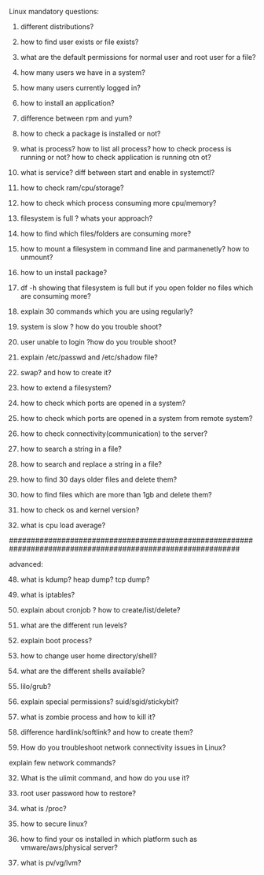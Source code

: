 Linux mandatory questions:

1) different distributions?

2) how to find user exists or file exists?

3) what are the default permissions for normal user and root user for a file?

4) how many users we have in a system?

5) how many users currently logged in?

6) how to install an application?

7) difference between rpm and yum?

8) how to check a package is installed or not?

9) what is process? how to list all process? how to check process is running or not? how to check application is running otn ot?

10) what is service? diff between start and enable in systemctl?

11) how to check ram/cpu/storage?

12) how to check which process consuming more cpu/memory?

13) filesystem is full ? whats your approach?

14) how to find which files/folders are consuming more?



17) how to mount a filesystem in command line and parmanenetly? how to unmount?

18) how to un install package?

19) df -h showing that filesystem is full but if you open folder no files which are consuming more?

20) explain 30 commands which you are using regularly?

21) system is slow ? how do you trouble shoot?

22) user unable to login ?how do you trouble shoot?



25) explain /etc/passwd and /etc/shadow file?
27) swap? and how to create it?









38) how to extend a filesystem?

39) how to check which ports are opened in a system?

40) how to check which ports are opened in a system from remote system?

41) how to check connectivity(communication) to the server?

42) how to search a string in a file?

43) how to search and replace a string in a file?

44) how to find 30 days older files and delete them?

45) how to find files which are more than 1gb and delete them?

46) how to check os and kernel version?

47) what is cpu load average?


#############################################################################################################

advanced:

48) what is kdump? heap dump? tcp dump?

49) what is iptables?

50) explain about cronjob ? how to create/list/delete?




15) what are the different run levels?

16) explain boot process?

23) how to change user home directory/shell?
24) what are the different shells available?



26) lilo/grub?
31) explain special permissions? suid/sgid/stickybit?
30) what is zombie process and how to kill it?
28) difference hardlink/softlink? and how to create them?

29) How do you troubleshoot network connectivity issues in Linux?

explain few network commands?

32) What is the ulimit command, and how do you use it?

33) root user password how to restore?

34) what is /proc?

35) how to secure linux?

36) how to find your os installed in which platform such as vmware/aws/physical server?

37) what is pv/vg/lvm?
